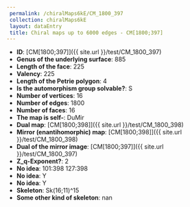 ```yaml
--- 
 permalink: /chiralMaps6kE/CM_1800_397 
 collection: chiralMaps6kE
 layout: dataEntry
 title: Chiral maps up to 6000 edges - CM[1800;397]
---
```


- **ID**: [CM[1800;397]]({{ site.url }}/test/CM_1800_397)
- **Genus of the underlying surface**: 885
- **Length of the face**: 225
- **Valency**: 225
- **Length of the Petrie polygon**: 4
- **Is the automorphism group solvable?**: S
- **Number of vertices**: 16
- **Number of edges**: 1800
- **Number of faces**: 16
- **The map is self-**: DuMir
- **Dual map**: [CM[1800;398]]({{ site.url }}/test/CM_1800_398)
- **Mirror (enantihomorphic) map**: [CM[1800;398]]({{ site.url }}/test/CM_1800_398)
- **Dual of the mirror image**: [CM[1800;397]]({{ site.url }}/test/CM_1800_397)
- **Z_q-Exponent?**: 2
- **No idea**:  101:398 127:398
- **No idea**: Y
- **No idea**: Y
- **Skeleton**: Sk(16;11)^15
- **Some other kind of skeleton**: nan
